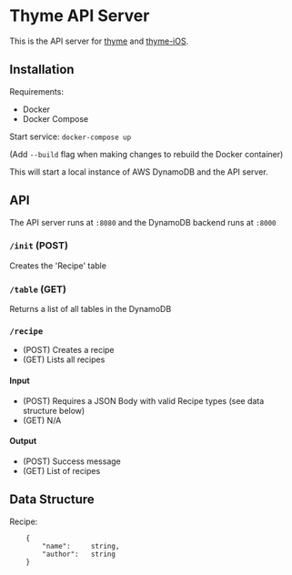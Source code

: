 # Thyme API Server

This is the API server for [thyme](https://github.com/slichlyter12/thyme) and [thyme-iOS](https://github.com/slichlyter12/thyme-iOS).

## Installation

Requirements: 
* Docker
* Docker Compose

Start service: `docker-compose up`

(Add `--build` flag when making changes to rebuild the Docker container)

This will start a local instance of AWS DynamoDB and the API server.

## API
The API server runs at `:8080` and the DynamoDB backend runs at `:8000`

### `/init` (POST)
Creates the 'Recipe' table

### `/table` (GET)
Returns a list of all tables in the DynamoDB

### `/recipe`
- (POST) Creates a recipe
- (GET) Lists all recipes

#### Input
- (POST) Requires a JSON Body with valid Recipe types (see data structure below)
- (GET) N/A

#### Output
- (POST) Success message
- (GET) List of recipes

## Data Structure
Recipe:
```
    {
        "name":     string,
        "author":   string
    }
```

